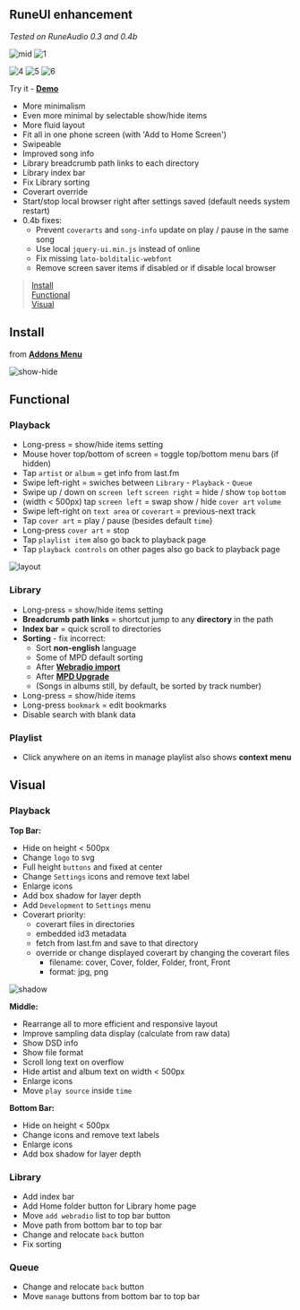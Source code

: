 RuneUI enhancement
---
_Tested on RuneAudio 0.3 and 0.4b_   

![mid](https://github.com/rern/_assets/blob/master/RuneUI_enhancement/iPhoneP.gif)
![1](https://github.com/rern/_assets/blob/master/RuneUI_enhancement/1.png)

![4](https://github.com/rern/_assets/blob/master/RuneUI_enhancement/4.png)
![5](https://github.com/rern/_assets/blob/master/RuneUI_enhancement/5.png)
![6](https://github.com/rern/_assets/blob/master/RuneUI_enhancement/6.png)

Try it - [**Demo**](https://rern.github.io/RuneUI_GPIO/)  

- More minimalism
- Even more minimal by selectable show/hide items
- More fluid layout
- Fit all in one phone screen (with 'Add to Home Screen')
- Swipeable
- Improved song info
- Library breadcrumb path links to each directory
- Library index bar
- Fix Library sorting
- Coverart override
- Start/stop local browser right after settings saved (default needs system restart)
- 0.4b fixes:
	- Prevent `coverarts` and `song-info` update on play / pause in the same song
	- Use local `jquery-ui.min.js` instead of online
	- Fix missing `lato-bolditalic-webfont`
	- Remove screen saver items if disabled or if disable local browser

>[Install](#install)  
>[Functional](#functional)  
>[Visual](#visual)  

Install
---
from [**Addons Menu**](https://github.com/rern/RuneAudio_Addons)  

![show-hide](https://github.com/rern/_assets/blob/master/RuneUI_enhancement/show-hide.gif)

Functional
---

### Playback
- Long-press = show/hide items setting
- Mouse hover top/bottom of screen = toggle top/bottom menu bars (if hidden)
- Tap `artist` or `album` = get info from last.fm
- Swipe left-right = swiches between `Library` - `Playback` - `Queue`
- Swipe up / down on `screen left` `screen right` = hide / show `top` `bottom`
- (width < 500px) tap `screen left` = swap show / hide `cover art` `volume`
- Swipe left-right on `text area` or `coverart` = previous-next track
- Tap `cover art` = play / pause (besides default `time`)
- Long-press `cover art` = stop
- Tap `playlist item` also go back to playback page
- Tap `playback controls` on other pages also go back to playback page

![layout](https://github.com/rern/_assets/blob/master/RuneUI_enhancement/RuneUImod1.gif)

### Library
- Long-press = show/hide items setting
- **Breadcrumb path links** = shortcut jump to any **directory** in the path
- **Index bar** = quick scroll to directories
- **Sorting** - fix incorrect:
	- Sort **non-english** language
	- Some of MPD default sorting
	- After [**Webradio import**](https://github.com/rern/RuneAudio/tree/master/webradio)
	- After [**MPD Upgrade**](https://github.com/rern/RuneAudio/tree/master/mpd)
	- (Songs in albums still, by default, be sorted by track number)
- Long-press = show/hide items
- Long-press `bookmark` = edit bookmarks
- Disable search with blank data

### Playlist
- Click anywhere on an items in manage playlist also shows **context menu**
	
Visual
---

### Playback
**Top Bar:**
- Hide on height < 500px
- Change `logo` to svg
- Full height `buttons` and fixed at center
- Change `Settings` icons and remove text label
- Enlarge icons
- Add box shadow for layer depth
- Add `Development` to `Settings` menu
- Coverart priority:
    - coverart files in directories
	- embedded id3 metadata
	- fetch from last.fm and save to that directory
	- override or change displayed coverart by changing the coverart files
	    - filename: cover, Cover, folder, Folder, front, Front
	    - format: jpg, png

![shadow](https://github.com/rern/_assets/blob/master/RuneUI_enhancement/shadow.jpg)

**Middle:**
- Rearrange all to more efficient and responsive layout
- Improve sampling data display (calculate from raw data)
- Show DSD info
- Show file format
- Scroll long text on overflow
- Hide artist and album text on width < 500px
- Enlarge icons
- Move `play source` inside `time`

**Bottom Bar:**
- Hide on height < 500px
- Change icons and remove text labels
- Enlarge icons
- Add box shadow for layer depth

### Library
- Add index bar
- Add Home folder button for Library home page
- Move `add webradio` list to top bar button
- Move path from bottom bar to top bar
- Change and relocate `back` button
- Fix sorting

### Queue
- Change and relocate `back` button
- Move `manage` buttons from bottom bar to top bar
